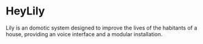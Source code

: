# HeyLily
Lily is an domotic system designed to improve the lives of the habitants of a house, providing an voice interface and a modular installation.

